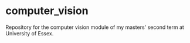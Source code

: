 # computer_vision
Repository for the computer vision module of my masters' second term at University of Essex.
